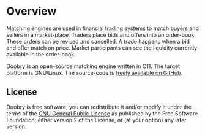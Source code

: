Overview
========

Matching engines are used in financial trading systems to match buyers and sellers in a
market-place. Traders place bids and offers into an order-book. These orders can be revised and
cancelled. A trade happens when a bid and offer match on price. Market participants can see the
liquidity currently available in the order-book.

Doobry is an open-source matching engine written in C11. The target platform is GNU/Linux. The
source-code is [freely available on GitHub](http://github.com/doobry-org).

License
-------

Doobry is free software; you can redistribute it and/or modify it under the terms of the [GNU
General Public License](http://www.gnu.org/licenses/old-licenses/gpl-2.0.txt) as published by the
Free Software Foundation; either version 2 of the License, or (at your option) any later version.
